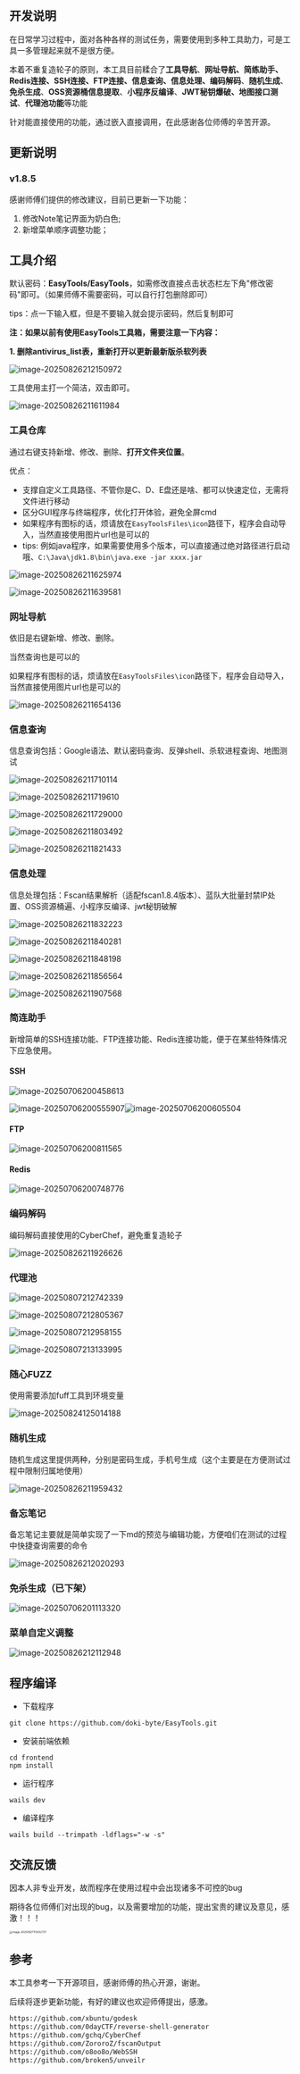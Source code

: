 ## 开发说明

在日常学习过程中，面对各种各样的测试任务，需要使用到多种工具助力，可是工具一多管理起来就不是很方便。

本着不重复造轮子的原则，本工具目前糅合了**工具导航**、**网址导航、简练助手、Redis连接、SSH连接、FTP连接、信息查询、信息处理、编码解码**、**随机生成**、**免杀生成**、**OSS资源桶信息提取**、**小程序反编译**、**JWT秘钥爆破、地图接口测试**、**代理池功能**等功能

针对能直接使用的功能，通过嵌入直接调用，在此感谢各位师傅的辛苦开源。

## 更新说明

###  v1.8.5

感谢师傅们提供的修改建议，目前已更新一下功能：

1.  修改Note笔记界面为奶白色; 
1.  新增菜单顺序调整功能；

## 工具介绍

默认密码：**EasyTools/EasyTools**，如需修改直接点击状态栏左下角"修改密码"即可。（如果师傅不需要密码，可以自行打包删除即可）

tips：点一下输入框，但是不要输入就会提示密码，然后复制即可

**注：如果以前有使用EasyTools工具箱，需要注意一下内容：**

**1. 删除antivirus_list表，重新打开以更新最新版杀软列表**

![image-20250826212150972](images/image-20250826212150972.png)

工具使用主打一个简洁，双击即可。

![image-20250826211611984](images/image-20250826211611984.png)

### 工具仓库

通过右键支持新增、修改、删除、**打开文件夹位置**。

优点：

+ 支撑自定义工具路径、不管你是C、D、E盘还是啥、都可以快速定位，无需将文件进行移动
+ 区分GUI程序与终端程序，优化打开体验，避免全屏cmd
+ 如果程序有图标的话，烦请放在`EasyToolsFiles\icon`路径下，程序会自动导入，当然直接使用图片url也是可以的
+ tips: 例如java程序，如果需要使用多个版本，可以直接通过绝对路径进行启动哦、`C:\Java\jdk1.8\bin\java.exe -jar xxxx.jar`

![image-20250826211625974](images/image-20250826211625974.png)

![image-20250826211639581](images/image-20250826211639581.png)

### 网址导航

依旧是右键新增、修改、删除。

当然查询也是可以的

如果程序有图标的话，烦请放在`EasyToolsFiles\icon`路径下，程序会自动导入，当然直接使用图片url也是可以的

![image-20250826211654136](images/image-20250826211654136.png)

### 信息查询

信息查询包括：Google语法、默认密码查询、反弹shell、杀软进程查询、地图测试

![image-20250826211710114](images/image-20250826211710114.png)

![image-20250826211719610](images/image-20250826211719610.png)

![image-20250826211729000](images/image-20250826211729000.png)

![image-20250826211803492](images/image-20250826211803492.png)

![image-20250826211821433](images/image-20250826211821433.png)

### 信息处理

信息处理包括：Fscan结果解析（适配fscan1.8.4版本）、蓝队大批量封禁IP处置、OSS资源桶遍、小程序反编译、jwt秘钥破解

![image-20250826211832223](images/image-20250826211832223.png)

![image-20250826211840281](images/image-20250826211840281.png)

![image-20250826211848198](images/image-20250826211848198.png)

![image-20250826211856564](images/image-20250826211856564.png)

![image-20250826211907568](images/image-20250826211907568.png)

### 简连助手

新增简单的SSH连接功能、FTP连接功能、Redis连接功能，便于在某些特殊情况下应急使用。

#### SSH

![image-20250706200458613](images/image-20250706200458613.png)

![image-20250706200555907](images/image-20250706200555907.png)![image-20250706200605504](images/image-20250706200605504.png)

#### FTP

![image-20250706200811565](images/image-20250706200811565.png)

#### Redis

![image-20250706200748776](images/image-20250706200748776.png)

### 编码解码

编码解码直接使用的CyberChef，避免重复造轮子

![image-20250826211926626](images/image-20250826211926626.png)

### 代理池

![image-20250807212742339](images/image-20250807212742339.png)

![image-20250807212805367](images/image-20250807212805367.png)

![image-20250807212958155](images/image-20250807212958155.png)

![image-20250807213133995](images/image-20250807213133995.png)

### 随心FUZZ

使用需要添加fuff工具到环境变量

![image-20250824125014188](images/image-20250824125014188.png)

### 随机生成

随机生成这里提供两种，分别是密码生成，手机号生成（这个主要是在方便测试过程中限制归属地使用）

![image-20250826211959432](images/image-20250826211959432.png)

### 备忘笔记

备忘笔记主要就是简单实现了一下md的预览与编辑功能，方便咱们在测试的过程中快捷查询需要的命令

![image-20250826212020293](images/image-20250826212020293.png)

### 免杀生成（已下架）

![image-20250706201113320](images/image-20250706201113320.png)

### 菜单自定义调整

![image-20250826212112948](images/image-20250826212112948.png)

## 程序编译

+ 下载程序

~~~
git clone https://github.com/doki-byte/EasyTools.git
~~~

+ 安装前端依赖

~~~
cd frontend
npm install
~~~

+ 运行程序

~~~
wails dev
~~~

+ 编译程序

~~~
wails build --trimpath -ldflags="-w -s"
~~~

## 交流反馈

因本人非专业开发，故而程序在使用过程中会出现诸多不可控的bug

期待各位师傅们对出现的bug，以及需要增加的功能，提出宝贵的建议及意见，感激！！！

<img src="README.assets/image-20250827113432737.png" alt="image-20250827113432737" style="zoom: 33%;" />

## 参考

本工具参考一下开源项目，感谢师傅的热心开源，谢谢。

后续将逐步更新功能，有好的建议也欢迎师傅提出，感激。

~~~html
https://github.com/xbuntu/godesk
https://github.com/0dayCTF/reverse-shell-generator
https://github.com/gchq/CyberChef
https://github.com/ZororoZ/fscanOutput
https://github.com/o8oo8o/WebSSH
https://github.com/broken5/unveilr
~~~